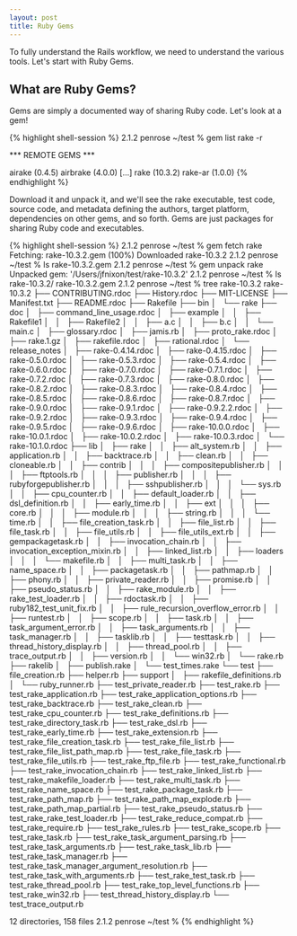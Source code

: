 ```yaml
---
layout: post
title: Ruby Gems
---
```


<div class="message">
To fully understand the Rails workflow, we need to understand the various tools.
Let's start with Ruby Gems.
</div>

## What are Ruby Gems?

Gems are simply a documented way of sharing Ruby code. Let's look at a gem!

{% highlight shell-session %}
2.1.2 penrose ~/test % gem list rake -r

*** REMOTE GEMS ***

airake (0.4.5)
airbrake (4.0.0)
[...]
rake (10.3.2)
rake-ar (1.0.0)
{% endhighlight %}

Download it and unpack it, and we'll see the rake executable, test code, source code, and 
metadata defining the authors, target platform, dependencies on other gems, and so forth. Gems are just
packages for sharing Ruby code and executables.

{% highlight shell-session %}
2.1.2 penrose ~/test % gem fetch rake
Fetching: rake-10.3.2.gem (100%)
Downloaded rake-10.3.2
2.1.2 penrose ~/test % ls
rake-10.3.2.gem
2.1.2 penrose ~/test % gem unpack rake
Unpacked gem: '/Users/jfnixon/test/rake-10.3.2'
2.1.2 penrose ~/test % ls
rake-10.3.2/     rake-10.3.2.gem
2.1.2 penrose ~/test % tree rake-10.3.2
rake-10.3.2
├── CONTRIBUTING.rdoc
├── History.rdoc
├── MIT-LICENSE
├── Manifest.txt
├── README.rdoc
├── Rakefile
├── bin
│   └── rake
├── doc
│   ├── command_line_usage.rdoc
│   ├── example
│   │   ├── Rakefile1
│   │   ├── Rakefile2
│   │   ├── a.c
│   │   ├── b.c
│   │   └── main.c
│   ├── glossary.rdoc
│   ├── jamis.rb
│   ├── proto_rake.rdoc
│   ├── rake.1.gz
│   ├── rakefile.rdoc
│   ├── rational.rdoc
│   └── release_notes
│       ├── rake-0.4.14.rdoc
│       ├── rake-0.4.15.rdoc
│       ├── rake-0.5.0.rdoc
│       ├── rake-0.5.3.rdoc
│       ├── rake-0.5.4.rdoc
│       ├── rake-0.6.0.rdoc
│       ├── rake-0.7.0.rdoc
│       ├── rake-0.7.1.rdoc
│       ├── rake-0.7.2.rdoc
│       ├── rake-0.7.3.rdoc
│       ├── rake-0.8.0.rdoc
│       ├── rake-0.8.2.rdoc
│       ├── rake-0.8.3.rdoc
│       ├── rake-0.8.4.rdoc
│       ├── rake-0.8.5.rdoc
│       ├── rake-0.8.6.rdoc
│       ├── rake-0.8.7.rdoc
│       ├── rake-0.9.0.rdoc
│       ├── rake-0.9.1.rdoc
│       ├── rake-0.9.2.2.rdoc
│       ├── rake-0.9.2.rdoc
│       ├── rake-0.9.3.rdoc
│       ├── rake-0.9.4.rdoc
│       ├── rake-0.9.5.rdoc
│       ├── rake-0.9.6.rdoc
│       ├── rake-10.0.0.rdoc
│       ├── rake-10.0.1.rdoc
│       ├── rake-10.0.2.rdoc
│       ├── rake-10.0.3.rdoc
│       └── rake-10.1.0.rdoc
├── lib
│   ├── rake
│   │   ├── alt_system.rb
│   │   ├── application.rb
│   │   ├── backtrace.rb
│   │   ├── clean.rb
│   │   ├── cloneable.rb
│   │   ├── contrib
│   │   │   ├── compositepublisher.rb
│   │   │   ├── ftptools.rb
│   │   │   ├── publisher.rb
│   │   │   ├── rubyforgepublisher.rb
│   │   │   ├── sshpublisher.rb
│   │   │   └── sys.rb
│   │   ├── cpu_counter.rb
│   │   ├── default_loader.rb
│   │   ├── dsl_definition.rb
│   │   ├── early_time.rb
│   │   ├── ext
│   │   │   ├── core.rb
│   │   │   ├── module.rb
│   │   │   ├── string.rb
│   │   │   └── time.rb
│   │   ├── file_creation_task.rb
│   │   ├── file_list.rb
│   │   ├── file_task.rb
│   │   ├── file_utils.rb
│   │   ├── file_utils_ext.rb
│   │   ├── gempackagetask.rb
│   │   ├── invocation_chain.rb
│   │   ├── invocation_exception_mixin.rb
│   │   ├── linked_list.rb
│   │   ├── loaders
│   │   │   └── makefile.rb
│   │   ├── multi_task.rb
│   │   ├── name_space.rb
│   │   ├── packagetask.rb
│   │   ├── pathmap.rb
│   │   ├── phony.rb
│   │   ├── private_reader.rb
│   │   ├── promise.rb
│   │   ├── pseudo_status.rb
│   │   ├── rake_module.rb
│   │   ├── rake_test_loader.rb
│   │   ├── rdoctask.rb
│   │   ├── ruby182_test_unit_fix.rb
│   │   ├── rule_recursion_overflow_error.rb
│   │   ├── runtest.rb
│   │   ├── scope.rb
│   │   ├── task.rb
│   │   ├── task_argument_error.rb
│   │   ├── task_arguments.rb
│   │   ├── task_manager.rb
│   │   ├── tasklib.rb
│   │   ├── testtask.rb
│   │   ├── thread_history_display.rb
│   │   ├── thread_pool.rb
│   │   ├── trace_output.rb
│   │   ├── version.rb
│   │   └── win32.rb
│   └── rake.rb
├── rakelib
│   ├── publish.rake
│   └── test_times.rake
└── test
    ├── file_creation.rb
    ├── helper.rb
    ├── support
    │   ├── rakefile_definitions.rb
    │   └── ruby_runner.rb
    ├── test_private_reader.rb
    ├── test_rake.rb
    ├── test_rake_application.rb
    ├── test_rake_application_options.rb
    ├── test_rake_backtrace.rb
    ├── test_rake_clean.rb
    ├── test_rake_cpu_counter.rb
    ├── test_rake_definitions.rb
    ├── test_rake_directory_task.rb
    ├── test_rake_dsl.rb
    ├── test_rake_early_time.rb
    ├── test_rake_extension.rb
    ├── test_rake_file_creation_task.rb
    ├── test_rake_file_list.rb
    ├── test_rake_file_list_path_map.rb
    ├── test_rake_file_task.rb
    ├── test_rake_file_utils.rb
    ├── test_rake_ftp_file.rb
    ├── test_rake_functional.rb
    ├── test_rake_invocation_chain.rb
    ├── test_rake_linked_list.rb
    ├── test_rake_makefile_loader.rb
    ├── test_rake_multi_task.rb
    ├── test_rake_name_space.rb
    ├── test_rake_package_task.rb
    ├── test_rake_path_map.rb
    ├── test_rake_path_map_explode.rb
    ├── test_rake_path_map_partial.rb
    ├── test_rake_pseudo_status.rb
    ├── test_rake_rake_test_loader.rb
    ├── test_rake_reduce_compat.rb
    ├── test_rake_require.rb
    ├── test_rake_rules.rb
    ├── test_rake_scope.rb
    ├── test_rake_task.rb
    ├── test_rake_task_argument_parsing.rb
    ├── test_rake_task_arguments.rb
    ├── test_rake_task_lib.rb
    ├── test_rake_task_manager.rb
    ├── test_rake_task_manager_argument_resolution.rb
    ├── test_rake_task_with_arguments.rb
    ├── test_rake_test_task.rb
    ├── test_rake_thread_pool.rb
    ├── test_rake_top_level_functions.rb
    ├── test_rake_win32.rb
    ├── test_thread_history_display.rb
    └── test_trace_output.rb

12 directories, 158 files
2.1.2 penrose ~/test %
{% endhighlight %}
